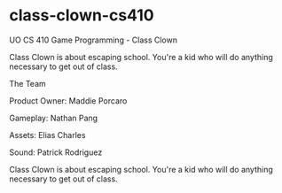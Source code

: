 # class-clown-cs410
UO CS 410 Game Programming - Class Clown

Class Clown is about escaping school. You're a kid who will do anything necessary to get out of class.

The Team

Product Owner: Maddie Porcaro

Gameplay: Nathan Pang

Assets: Elias Charles

Sound: Patrick Rodriguez

Class Clown is about escaping school. You're a kid who will do anything necessary to get out of class.
